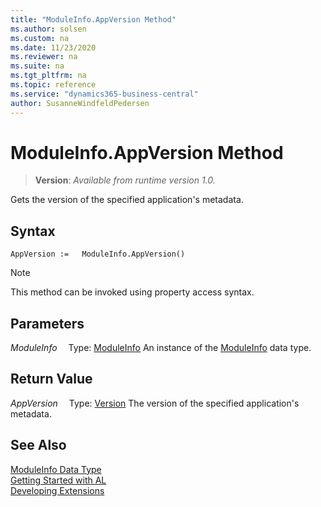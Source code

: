 ```yaml
---
title: "ModuleInfo.AppVersion Method"
ms.author: solsen
ms.custom: na
ms.date: 11/23/2020
ms.reviewer: na
ms.suite: na
ms.tgt_pltfrm: na
ms.topic: reference
ms.service: "dynamics365-business-central"
author: SusanneWindfeldPedersen
---
```

[//]: # (START>DO_NOT_EDIT)
[//]: # (IMPORTANT:Do not edit any of the content between here and the END>DO_NOT_EDIT.)
[//]: # (Any modifications should be made in the .xml files in the ModernDev repo.)
# ModuleInfo.AppVersion Method
> **Version**: _Available from runtime version 1.0._

Gets the version of the specified application's metadata.


## Syntax
```
AppVersion :=   ModuleInfo.AppVersion()
```
> [!NOTE]
> This method can be invoked using property access syntax.

## Parameters
*ModuleInfo*
&emsp;Type: [ModuleInfo](moduleinfo-data-type.md)
An instance of the [ModuleInfo](moduleinfo-data-type.md) data type.

## Return Value
*AppVersion*
&emsp;Type: [Version](../version/version-data-type.md)
The version of the specified application's metadata.


[//]: # (IMPORTANT: END>DO_NOT_EDIT)
## See Also
[ModuleInfo Data Type](moduleinfo-data-type.md)  
[Getting Started with AL](../../devenv-get-started.md)  
[Developing Extensions](../../devenv-dev-overview.md)